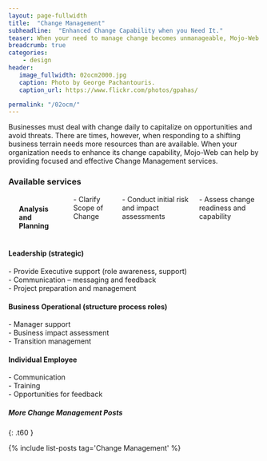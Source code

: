 ```yaml
---
layout: page-fullwidth
title:  "Change Management"
subheadline:  "Enhanced Change Capability when you Need It."
teaser: When your need to manage change becomes unmanageable, Mojo-Web can help.
breadcrumb: true
categories:
    - design
header:
   image_fullwidth: 02ocm2000.jpg
   caption: Photo by George Pachantouris.
   caption_url: https://www.flickr.com/photos/gpahas/

permalink: "/02ocm/"
---
```


Businesses must deal with change daily to capitalize on opportunities and avoid threats. There are times, however, when responding to a shifting business terrain needs more resources than are available. When your organization needs to enhance its change capability, Mojo-Web can help by providing focused and effective Change Management services.

### Available services
<div class="row">
    <div class="medium-4 columns t30">
    <img src="{{ site.urlimg }}02ocm_an_title.jpg" alt="">
    </div><!-- /.medium-4.columns -->
    <div class="medium-8 columns t30">
      <p style="margin:0;"><h4>Analysis and Planning</h4></p>
      <p style="margin:0;">- Clarify Scope of Change</p>
      <p style="margin:0;">- Conduct initial risk and impact assessments</p>
      <p style="margin:0;">- Assess change readiness and capability</p>
    </div><!-- /.medium-4.columns -->
</div><!-- /.row -->

<div class="row">
    <div class="medium-4 columns t30">
    <img src="{{ site.urlimg }}02ocm_ld_title.jpg" alt="">
    </div><!-- /.medium-4.columns -->
      <p style="margin:0;"><h4>Leadership (strategic)</h4></p>
      <p style="margin:0;">- Provide Executive support (role awareness, support)</p>
      <p style="margin:0;">- Communication – messaging and feedback</p>
      <p style="margin:0;">- Project preparation and management</p>
    <div class="medium-6 columns t30">
    </div><!-- /.medium-4.columns -->
</div><!-- /.row -->

<div class="row">
    <div class="medium-4 columns t30">
    <img src="{{ site.urlimg }}02ocm_mg_title.jpg" alt="">
    </div><!-- /.medium-4.columns -->
      <p style="margin:0;"><h4>Business Operational (structure process roles)</h4></p>
      <p style="margin:0;">- Manager support</p>
      <p style="margin:0;">- Business impact assessment</p>
      <p style="margin:0;">- Transition management</p>
    <div class="medium-6 columns t30">
    </div><!-- /.medium-4.columns -->
</div><!-- /.row -->

<div class="row">
    <div class="medium-4 columns t30">
    <img src="{{ site.urlimg }}02ocm_em_title.jpg" alt="">
    </div><!-- /.medium-4.columns -->
      <p style="margin:0;"><h4>Individual Employee</h4></p>
      <p style="margin:0;">- Communication</p>
      <p style="margin:0;">- Training</p>
      <p style="margin:0;">- Opportunities for feedback</p>
    <div class="medium-6 columns t30">
    </div><!-- /.medium-4.columns -->
</div><!-- /.row -->

##### More Change Management Posts
{: .t60 }

{% include list-posts tag='Change Management' %}
